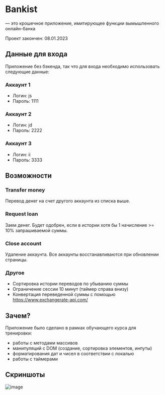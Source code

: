 # Bankist

— это крошечное приложение, имитирующее функции вымышленного онлайн-банка

Проект закончен: 08.01.2023

## Данные для входа

Приложение без бэкенда, так что для входа необходимо использовать следующие данные:

### Аккаунт 1

- Логин: js
- Пароль: 1111

### Аккаунт 2

- Логин: jd
- Пароль: 2222

### Аккаунт 3

- Логин: ii
- Пароль: 3333

## Возможности

### Transfer money

Перевод денег на счет другого аккаунта из списка выше.

### Request loan

Заем денег. Будет одобрен, если в истории хотя бы 1 начисление >= 10% запрашиваемой суммы.

### Close account

Удаление аккаунта. Все аккаунты восстанавливаются при обновлении страницы.

### Другое

- Сортировка истории переводов по убыванию суммы
- Ограничение сессии 10 минут (таймер справа внизу)
- Конвертация переведенной суммы с помощью https://www.exchangerate-api.com/

## Зачем?

Приложение было сделано в рамках обучающего курса для тренировки:

- работы с методами массивов
- манипуляций с DOM (создание, сортировка элементов, инпуты)
- форматирования дат и чисел в соответствии с локалью
- работы с таймерами

## Скриншоты
![image](https://github.com/apterousteen/Bankist-App/assets/71407842/74cf1a93-d636-43cd-ac63-d4df44f45c4d)
